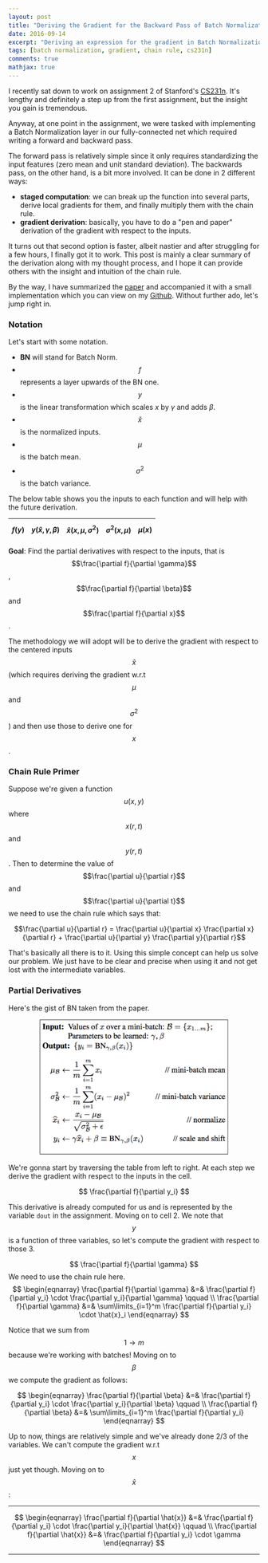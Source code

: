 ```yaml
---
layout: post
title: "Deriving the Gradient for the Backward Pass of Batch Normalization"
date: 2016-09-14
excerpt: "Deriving an expression for the gradient in Batch Normalization."
tags: [batch normalization, gradient, chain rule, cs231n]
comments: true
mathjax: true
---
```


I recently sat down to work on assignment 2 of Stanford's [CS231n](http://cs231n.github.io/assignments2016/assignment2/). It's lengthy and definitely a step up from the first assignment, but the insight you gain is tremendous. 

Anyway, at one point in the assignment, we were tasked with implementing a Batch Normalization layer in our fully-connected net which required writing a forward and backward pass.

The forward pass is relatively simple since it only requires standardizing the input features (zero mean and unit standard deviation). The backwards pass, on the other hand, is a bit more involved. It can be done in 2 different ways:

- **staged computation**: we can break up the function into several parts, derive local gradients for them, and finally multiply them with the chain rule.
- **gradient derivation**: basically, you have to do a "pen and paper" derivation of the gradient with respect to the inputs.

It turns out that second option is faster, albeit nastier and after struggling for a few hours, I finally got it to work. This post is mainly a clear summary of the derivation along with my thought process, and I hope it can provide others with the insight and intuition of the chain rule.

By the way, I have summarized the [paper](https://arxiv.org/abs/1502.03167) and accompanied it with a small implementation which you can view on my [Github](https://github.com/kevinzakka/research-paper-notes). Without further ado, let's jump right in.

### Notation

Let's start with some notation.

- **BN** will stand for Batch Norm.
- $$f$$ represents a layer upwards of the BN one.
- $$y$$ is the linear transformation which scales $x$ by $\gamma$ and adds $\beta$.
- $$\hat{x}$$ is the normalized inputs.
- $$\mu$$ is the batch mean.
- $$\sigma^2$$ is the batch variance.

The below table shows you the inputs to each function and will help with the future derivation.   

<center>

| $$f(y)$$  | $$y(\hat{x}, \gamma, \beta)$$  | $$\hat{x}(x, \mu, \sigma^2)$$  |  $$\sigma^2(x, \mu)$$ | $$\mu(x)$$  |
|---|---|---|---|---|

</center>

**Goal**: Find the partial derivatives with respect to the inputs, that is $$\frac{\partial f}{\partial \gamma}$$, $$\frac{\partial f}{\partial \beta}$$ and $$\frac{\partial f}{\partial x}$$.

The methodology we will adopt will be to derive the gradient with respect to the centered inputs $$\hat{x}$$ (which requires deriving the gradient w.r.t $$\mu$$ and $$\sigma^2$$) and then use those to derive one for $$x$$.

### Chain Rule Primer

Suppose we're given a function $$u(x, y)$$ where $$x(r, t)$$ and $$y(r, t)$$. Then to determine the value of $$\frac{\partial u}{\partial r}$$ and $$\frac{\partial u}{\partial t}$$ we need to use the chain rule which says that:

$$\frac{\partial u}{\partial r} = \frac{\partial u}{\partial x} \frac{\partial x}{\partial r} + \frac{\partial u}{\partial y} \frac{\partial y}{\partial r}$$

That's basically all there is to it. Using this simple concept can help us solve our problem. We just have to be clear and precise when using it and not get lost with the intermediate variables.

### Partial Derivatives

Here's the gist of BN taken from the paper.

<p align="center">
 <img src="/assets/alg1.png" width="380">
</p>

We're gonna start by traversing the table from left to right. At each step we derive the gradient with respect to the inputs in the cell.

$$ \frac{\partial f}{\partial y_i} $$

This derivative is already computed for us and is represented by the variable `dout` in the assignment. Moving on to cell 2. We note that $$y$$ is a function of three variables, so let's compute the gradient with respect to those 3.

$$ \frac{\partial f}{\partial \gamma} $$
We need to use the chain rule here. 
$$
\begin{eqnarray}
\frac{\partial f}{\partial \gamma} &=& \frac{\partial f}{\partial y_i} \cdot \frac{\partial y_i}{\partial \gamma} \qquad \\
\frac{\partial f}{\partial \gamma} &=& \sum\limits_{i=1}^m \frac{\partial f}{\partial y_i} \cdot \hat{x}_i
\end{eqnarray}
$$

Notice that we sum from $$1 \rightarrow m$$ because we're working with batches! Moving on to $$\beta$$ we compute the gradient as follows:

$$
\begin{eqnarray}
\frac{\partial f}{\partial \beta} &=& \frac{\partial f}{\partial y_i} \cdot \frac{\partial y_i}{\partial \beta} \qquad \\
\frac{\partial f}{\partial \beta} &=& \sum\limits_{i=1}^m \frac{\partial f}{\partial y_i}
\end{eqnarray}
$$

Up to now, things are relatively simple and we've already done 2/3 of the variables. We can't compute the gradient w.r.t $$x$$ just yet though. Moving on to $$\hat{x}$$:

---
 
$$
\begin{eqnarray}
\frac{\partial f}{\partial \hat{x}} &=& \frac{\partial f}{\partial y_i} \cdot \frac{\partial y_i}{\partial \hat{x}} \qquad \\
\frac{\partial f}{\partial \hat{x}} &=& \frac{\partial f}{\partial y_i} \cdot \gamma
\end{eqnarray}
$$

---
